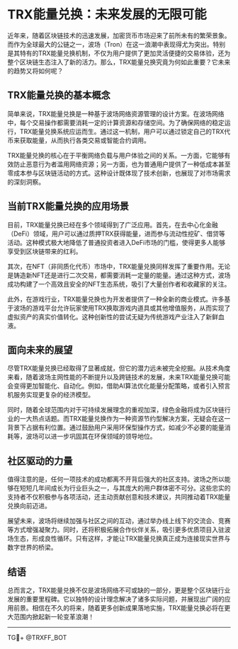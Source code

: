 # TRX能量兑换：未来发展的无限可能

近年来，随着区块链技术的迅速发展，加密货币市场迎来了前所未有的繁荣景象。而作为全球最大的公链之一，波场（Tron）在这一浪潮中表现得尤为突出。特别是其特有的TRX能量兑换机制，不仅为用户提供了更加灵活便捷的交易体验，还为整个区块链生态注入了新的活力。那么，TRX能量兑换究竟为何如此重要？它未来的趋势又将如何呢？

## TRX能量兑换的基本概念

简单来说，TRX能量兑换是一种基于波场网络资源管理的设计方案。在波场网络中，每个交易操作都需要消耗一定的计算资源和存储空间。为了确保网络的稳定运行，TRX能量兑换系统应运而生。通过这一机制，用户可以通过锁定自己的TRX代币来获取能量，从而执行各类交易或智能合约调用。

TRX能量兑换的核心在于平衡网络负载与用户体验之间的关系。一方面，它能够有效防止恶意行为者滥用网络资源；另一方面，也为普通用户提供了一种低成本甚至零成本参与区块链活动的方式。这种设计既体现了技术创新，也展现了对市场需求的深刻洞察。

## 当前TRX能量兑换的应用场景

目前，TRX能量兑换已经在多个领域得到了广泛应用。首先，在去中心化金融（DeFi）领域，用户可以通过质押TRX获得能量，进而参与流动性挖矿、借贷等活动。这种模式极大地降低了普通投资者进入DeFi市场的门槛，使得更多人能够享受到区块链带来的红利。

其次，在NFT（非同质化代币）市场中，TRX能量兑换同样发挥了重要作用。无论是铸造新NFT还是进行二次交易，都需要消耗一定量的能量。通过这种方式，波场成功构建了一个高效且安全的NFT生态系统，吸引了大量创作者和收藏家的关注。

此外，在游戏行业，TRX能量兑换也为开发者提供了一种全新的商业模式。许多基于波场的游戏平台允许玩家使用TRX换取游戏内道具或其他增值服务，从而实现了虚拟资产的真实价值转化。这种创新性的尝试无疑为传统游戏产业注入了新鲜血液。

## 面向未来的展望

尽管TRX能量兑换已经取得了显著成就，但它的潜力远未被完全挖掘。从技术角度来看，随着波场主网性能的不断提升以及跨链技术的发展，未来TRX能量兑换可能会变得更加智能化、自动化。例如，借助AI算法优化能量分配策略，或者引入预言机服务实现更复杂的经济模型。

同时，随着全球范围内对于可持续发展理念的重视加深，绿色金融将成为区块链行业的一大热点话题。而TRX能量兑换作为一种资源节约型解决方案，无疑会在这一背景下占据有利位置。通过鼓励用户采用环保型操作方式，如减少不必要的能量消耗等，波场可以进一步巩固其在环保领域的领导地位。

## 社区驱动的力量

值得注意的是，任何一项技术的成功都离不开背后强大的社区支持。波场之所以能够在短短几年间成长为行业巨头之一，与其庞大的用户群体密不可分。这些忠实的支持者不仅积极参与各项活动，还主动贡献创意和技术建议，共同推动着TRX能量兑换向前迈进。

展望未来，波场将继续加强与社区之间的互动，通过举办线上线下的交流会、竞赛等方式增强凝聚力。同时，还将积极拓展合作伙伴关系，吸引更多优质项目入驻波场生态，形成良性循环。只有这样，才能让TRX能量兑换真正成为连接现实世界与数字世界的桥梁。

## 结语

总而言之，TRX能量兑换不仅是波场网络不可或缺的一部分，更是整个区块链行业发展的重要里程碑。它以独特的设计理念解决了诸多实际问题，并展现出广阔的应用前景。相信在不久的将来，随着更多创新成果落地实施，TRX能量兑换必将在更大范围内掀起新一轮变革浪潮！

---

TG💪+ @TRXFF_BOT